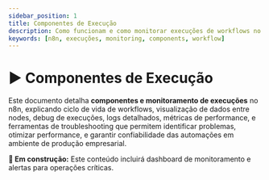 ```yaml
---
sidebar_position: 1
title: Componentes de Execução
description: Como funcionam e como monitorar execuções de workflows no n8n
keywords: [n8n, execuções, monitoring, components, workflow]
---
```


# ▶️ Componentes de Execução

Este documento detalha **componentes e monitoramento de execuções** no n8n, explicando ciclo de vida de workflows, visualização de dados entre nodes, debug de execuções, logs detalhados, métricas de performance, e ferramentas de troubleshooting que permitem identificar problemas, otimizar performance, e garantir confiabilidade das automações em ambiente de produção empresarial.

**🔄 Em construção:** Este conteúdo incluirá dashboard de monitoramento e alertas para operações críticas.
